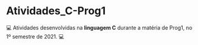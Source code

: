 # Atividades_C-Prog1
💻 Atividades desenvolvidas na **linguagem C** durante a matéria de Prog1, no 1º semestre de 2021. 💻
